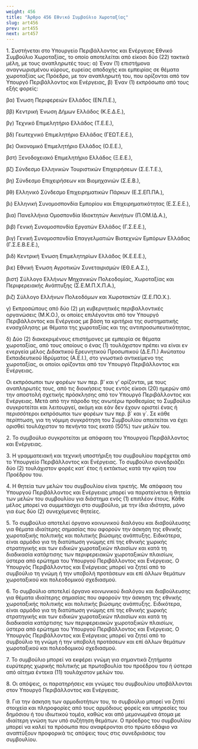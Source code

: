 ```yaml
---
weight: 456
title: "Άρθρο 456 Εθνικό Συμβούλιο Χωροταξίας"
slug: art456
prev: art455
next: art457
---
```


1. Συστήνεται στο Υπουργείο Περιβάλλοντος και Ενέργειας Εθνικό Συμβούλιο Χωροταξίας, το οποίο αποτελείται από είκοσι δύο (22) τακτικά μέλη, με τους αναπληρωτές τους: α) Έναν (1) επιστήμονα αναγνωρισμένου κύρους, ευρείας αποδοχής και εμπειρίας σε θέματα χωροταξίας ως Πρόεδρο, με τον αναπληρωτή του, που ορίζονται από τον Υπουργό Περιβάλλοντος και Ενέργειας, β) Έναν (1) εκπρόσωπο από τους εξής φορείς:

βα) Ένωση Περιφερειών Ελλάδος (ΕΝ.Π.Ε.),

ββ) Κεντρική Ένωση Δήμων Ελλάδος (Κ.Ε.Δ.Ε.),

βγ) Τεχνικό Επιμελητήριο Ελλάδος (Τ.Ε.Ε.),

βδ) Γεωτεχνικό Επιμελητήριο Ελλάδας (ΓΕΩΤ.Ε.Ε.),

βε) Οικονομικό Επιμελητήριο Ελλάδος (Ο.Ε.Ε.),

βστ) Ξενοδοχειακό Επιμελητήριο Ελλάδος (Ξ.Ε.Ε.),

βζ) Σύνδεσμο Ελληνικών Τουριστικών Επιχειρήσεων (Σ.Ε.Τ.Ε.),

βη) Σύνδεσμο Επιχειρήσεων και Βιομηχανιών (Σ.Ε.Β.),

βθ) Ελληνικό Σύνδεσμο Επιχειρηματικών Πάρκων (Ε.Σ.ΕΠ.ΠΑ.),

βι) Ελληνική Συνομοσπονδία Εμπορίου και Επιχειρηματικότητας (Ε.Σ.Ε.Ε.),

βια) Πανελλήνια Ομοσπονδία Ιδιοκτητών Ακινήτων (Π.ΟΜ.ΙΔ.Α.),

βιβ) Γενική Συνομοσπονδία Εργατών Ελλάδος (Γ.Σ.Ε.Ε.),

βιγ) Γενική Συνομοσπονδία Επαγγελματιών Βιοτεχνών Εμπόρων Ελλάδας (Γ.Σ.Ε.Β.Ε.Ε.),

βιδ) Κεντρική Ένωση Επιμελητηρίων Ελλάδος (Κ.Ε.Ε.Ε.),

βιε) Εθνική Ένωση Αγροτικών Συνεταιρισμών (ΕΘ.Ε.Α.Σ.),

βιστ) Σύλλογο Ελλήνων Μηχανικών Πολεοδομίας, Χωροταξίας και Περιφερειακής Ανάπτυξης (Σ.Ε.Μ.Π.Χ.Π.Α.),

βιζ) Σύλλογο Ελλήνων Πολεοδόμων και Χωροτακτών (Σ.Ε.ΠΟ.Χ.).

γ) Εκπροσώπους από δύο (2) μη κυβερνητικές περιβαλλοντικές οργανώσεις (Μ.Κ.Ο.), οι οποίες επιλέγονται από τον Υπουργό Περιβάλλοντος και Ενέργειας με βάση τα κριτήρια της συστηματικής ενασχόλησης με θέματα της χωροταξίας και της αντιπροσωπευτικότητας.

δ) Δύο (2) διακεκριμένους επιστήμονες με εμπειρία σε θέματα χωροταξίας, από τους οποίους ο ένας (1) τουλάχιστον πρέπει να είναι εν ενεργεία μέλος Διδακτικού Ερευνητικού Προσωπικού (Δ.Ε.Π.) Ανώτατου Εκπαιδευτικού Ιδρύματος (Α.Ε.Ι.), στο γνωστικό αντικείμενο της χωροταξίας, οι οποίοι ορίζονται από τον Υπουργό Περιβάλλοντος και Ενέργειας.

Οι εκπρόσωποι των φορέων των περ. β’ και γ’ ορίζονται, με τους αναπληρωτές τους, από τις διοικήσεις τους εντός είκοσι (20) ημερών από την αποστολή σχετικής πρόσκλησης από τον Υπουργό Περιβάλλοντος και Ενέργειας. Μετά από την πάροδο της ανωτέρω προθεσμίας το Συμβούλιο συγκροτείται και λειτουργεί, ακόμη και εάν δεν έχουν οριστεί ένας ή περισσότεροι εκπρόσωποι των φορέων των περ. β΄ και γ΄. Σε κάθε περίπτωση, για τη νόμιμη συγκρότηση του Συμβουλίου απαιτείται να έχει ορισθεί τουλάχιστον το πενήντα τοις εκατό (50%) των μελών του.

2. Το συμβούλιο συγκροτείται με απόφαση του Υπουργού Περιβάλλοντος και Ενέργειας. 

3\. Η γραμματειακή και τεχνική υποστήριξη του συμβουλίου παρέχεται από το Υπουργείο Περιβάλλοντος και Ενέργειας. Το συμβούλιο συνεδριάζει δύο (2) τουλάχιστον φορές κατ΄ έτος ή εκτάκτως κατά την κρίση του Προέδρου του. 

4\. Η θητεία των μελών του συμβουλίου είναι τριετής. Με απόφαση του Υπουργού Περιβάλλοντος και Ενέργειας μπορεί να παρατείνεται η θητεία των μελών του συμβουλίου για διάστημα ενός (1) επιπλέον έτους. Κάθε μέλος μπορεί να συμμετάσχει στο συμβούλιο, με την ίδια ιδιότητα, μόνο για έως δύο (2) συνεχόμενες θητείες. 

5. Το συμβούλιο αποτελεί όργανο κοινωνικού διαλόγου και διαβούλευσης για θέματα ιδιαίτερης σημασίας που αφορούν την άσκηση της εθνικής χωροταξικής πολιτικής και πολιτικής βιώσιμης ανάπτυξης. Ειδικότερα, είναι αρμόδιο για τη διατύπωση γνώμης επί της εθνικής χωρικής στρατηγικής και των ειδικών χωροταξικών πλαισίων και κατά τη διαδικασία κατάρτισης των περιφερειακών χωροταξικών πλαισίων, ύστερα από ερώτημα του Υπουργού Περιβάλλοντος και Ενέργειας. Ο Υπουργός Περιβάλλοντος και Ενέργειας μπορεί να ζητεί από το συμβούλιο τη γνώμη ή την υποβολή προτάσεων και επί άλλων θεμάτων χωροταξικού και πολεοδομικού σχεδιασμού.

6\. Το συμβούλιο αποτελεί όργανο κοινωνικού διαλόγου και διαβούλευσης για θέματα ιδιαίτερης σημασίας που αφορούν την άσκηση της εθνικής χωροταξικής πολιτικής και πολιτικής βιώσιμης ανάπτυξης. Ειδικότερα, είναι αρμόδιο για τη διατύπωση γνώμης επί της εθνικής χωρικής στρατηγικής και των ειδικών χωροταξικών πλαισίων και κατά τη διαδικασία κατάρτισης των περιφερειακών χωροταξικών πλαισίων, ύστερα από ερώτημα του Υπουργού Περιβάλλοντος και Ενέργειας. Ο Υπουργός Περιβάλλοντος και Ενέργειας μπορεί να ζητεί από το συμβούλιο τη γνώμη ή την υποβολή προτάσεων και επί άλλων θεμάτων χωροταξικού και πολεοδομικού σχεδιασμού. 

7. Το συμβούλιο μπορεί να εκφέρει γνώμη για σημαντικά ζητήματα ευρύτερης χωρικής πολιτικής με πρωτοβουλία του προέδρου του ή ύστερα από αίτημα έντεκα (11) τουλάχιστον μελών του. 

8. Οι απόψεις, οι παρατηρήσεις και γνώμες του συμβουλίου υποβάλλονται στον Υπουργό Περιβάλλοντος και Ενέργειας. 

9. Για την άσκηση των αρμοδιοτήτων του, το συμβούλιο μπορεί να ζητεί στοιχεία και πληροφορίες από τους αρμόδιους φορείς και υπηρεσίες του δημόσιου ή του ιδιωτικού τομέα, καθώς και από μεμονωμένα άτομα με ιδιαίτερη γνώση των υπό συζήτηση θεμάτων. Ο πρόεδρος του συμβουλίου μπορεί να καλεί τα πρόσωπα που αναφέρονται στο πρώτο εδάφιο να αναπτύξουν προφορικά τις απόψεις τους στις συνεδριάσεις του συμβουλίου.


